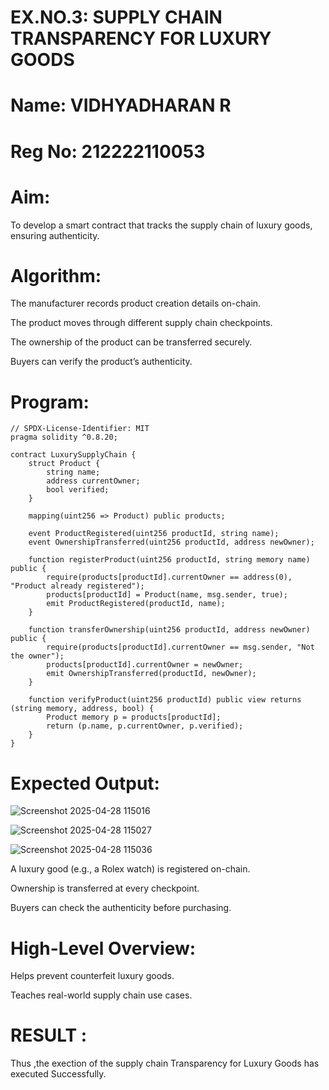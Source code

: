 # EX.NO.3: SUPPLY CHAIN TRANSPARENCY FOR LUXURY GOODS
# Name: VIDHYADHARAN R
# Reg No: 212222110053

# Aim:
To develop a smart contract that tracks the supply chain of luxury goods, ensuring authenticity.
# Algorithm:
The manufacturer records product creation details on-chain.


The product moves through different supply chain checkpoints.


The ownership of the product can be transferred securely.


Buyers can verify the product’s authenticity.


# Program:
```
// SPDX-License-Identifier: MIT
pragma solidity ^0.8.20;

contract LuxurySupplyChain {
    struct Product {
        string name;
        address currentOwner;
        bool verified;
    }

    mapping(uint256 => Product) public products;

    event ProductRegistered(uint256 productId, string name);
    event OwnershipTransferred(uint256 productId, address newOwner);

    function registerProduct(uint256 productId, string memory name) public {
        require(products[productId].currentOwner == address(0), "Product already registered");
        products[productId] = Product(name, msg.sender, true);
        emit ProductRegistered(productId, name);
    }

    function transferOwnership(uint256 productId, address newOwner) public {
        require(products[productId].currentOwner == msg.sender, "Not the owner");
        products[productId].currentOwner = newOwner;
        emit OwnershipTransferred(productId, newOwner);
    }

    function verifyProduct(uint256 productId) public view returns (string memory, address, bool) {
        Product memory p = products[productId];
        return (p.name, p.currentOwner, p.verified);
    }
}
```
# Expected Output:
![Screenshot 2025-04-28 115016](https://github.com/user-attachments/assets/80bb61d0-2ab7-4cd6-bf91-d1e34b12a82f)

![Screenshot 2025-04-28 115027](https://github.com/user-attachments/assets/2680bdf7-3dd2-4e9d-ad4a-8f16ddab6fd5)

![Screenshot 2025-04-28 115036](https://github.com/user-attachments/assets/dcefb1ae-ea88-45c1-bff2-16775de6634c)

A luxury good (e.g., a Rolex watch) is registered on-chain.


Ownership is transferred at every checkpoint.


Buyers can check the authenticity before purchasing.


# High-Level Overview:
Helps prevent counterfeit luxury goods.


Teaches real-world supply chain use cases.

# RESULT : 

Thus ,the exection of the supply chain Transparency for Luxury Goods has executed Successfully.

